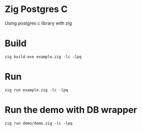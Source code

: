 # Zig Postgres C
Using postgres c library with zig


# Build

```
zig build-exe example.zig -lc -lpq
```

# Run

```
zig run example.zig -lc -lpq
```


# Run the demo with DB wrapper

```
zig run demo/demo.zig -lc -lpq
```
